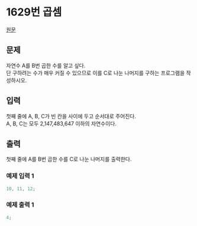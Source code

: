 # 1629번 곱셈

[원문](https://www.acmicpc.net/problem/1629)

## 문제

자연수 A를 B번 곱한 수를 알고 싶다.<br />단 구하려는 수가 매우 커질 수 있으므로 이를 C로 나눈 나머지를 구하는 프로그램을 작성하시오.

## 입력

첫째 줄에 A, B, C가 빈 칸을 사이에 두고 순서대로 주어진다.<br />A, B, C는 모두 2,147,483,647 이하의 자연수이다.

## 출력

첫째 줄에 A를 B번 곱한 수를 C로 나눈 나머지를 출력한다.

### 예제 입력 1

```js
10, 11, 12;
```

### 예제 출력 1

```js
4;
```
